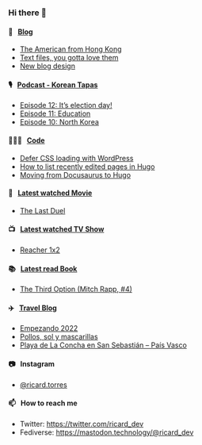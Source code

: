 ### Hi there 👋

#### 📝 &nbsp;&nbsp;[Blog](https://ricard.blog)

- [The American from Hong Kong](https://ricard.blog/story/the-american-from-hong-kong/)
- [Text files, you gotta love them](https://ricard.blog/rant/text-files-you-gotta-love-them/)
- [New blog design](https://ricard.blog/personal/new-blog-design/)

#### 🎙 &nbsp;&nbsp;[Podcast - Korean Tapas](https://koreantapas.show/)

- [Episode 12: It’s election day!](https://anchor.fm/korean-tapas/episodes/Episode-12-Its-election-day-e1fa9hm)
- [Episode 11: Education](https://anchor.fm/korean-tapas/episodes/Episode-11-Education-e1evvus)
- [Episode 10: North Korea](https://anchor.fm/korean-tapas/episodes/Episode-10-North-Korea-e1eb5d2)

#### 👨🏻‍💻 &nbsp;&nbsp;[Code](https://ricard.dev)

- [Defer CSS loading with WordPress](https://ricard.dev/defer-css-loading-with-wordpress/)
- [How to list recently edited pages in Hugo](https://ricard.dev/how-to-list-recently-edited-pages-in-hugo/)
- [Moving from Docusaurus to Hugo](https://ricard.dev/moving-from-docusaurus-to-hugo/)

#### 🍿 &nbsp;&nbsp;[Latest watched Movie](https://quicoto.github.io/reviews/movies/)

- [The Last Duel](https://quicoto.github.io/reviews/movies/the-last-duel/)

#### 📺 &nbsp;&nbsp;[Latest watched TV Show](https://quicoto.github.io/reviews/tv-shows)

- [Reacher 1x2](https://quicoto.github.io/reviews/tv-shows/reacher/1x2/)

#### 📚 &nbsp;&nbsp;[Latest read Book](https://ricard.blog/books/)

- [The Third Option (Mitch Rapp, #4)](https://www.goodreads.com/review/show/4368213538?utm_medium=api&amp;utm_source=rss)

#### ✈️ &nbsp;&nbsp;[Travel Blog](https://www.quicoto.com/)

- [Empezando 2022](https://www.quicoto.com/empezando-2022/)
- [Pollos, sol y mascarillas](https://www.quicoto.com/pollos-sol-y-mascarillas/)
- [Playa de La Concha en San Sebastián – País Vasco](https://www.quicoto.com/playa-de-la-concha-en-san-sebastian-pais-vasco/)

#### 📷 &nbsp;&nbsp;Instagram
- [@ricard.torres](https://www.instagram.com/ricard.torres/)

#### 📫 &nbsp;&nbsp;How to reach me

- Twitter: https://twitter.com/ricard_dev
- Fediverse: https://mastodon.technology/@ricard_dev
